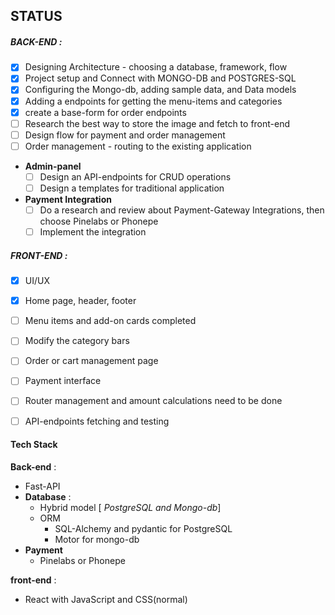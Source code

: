 ## STATUS

##### BACK-END :

- [x] Designing Architecture - choosing a database, framework, flow
- [x] Project setup and Connect with MONGO-DB and POSTGRES-SQL
- [x] Configuring the Mongo-db, adding sample data, and Data models
- [x] Adding a endpoints for getting the menu-items and categories
- [x] create a base-form for order endpoints
- [ ] Research the best way to store the image and fetch to front-end
- [ ] Design  flow for payment and order management
- [ ] Order management - routing to the existing application

-  **Admin-panel**
	 - [ ] Design an API-endpoints for CRUD operations
	 - [ ] Design a templates for traditional application

- **Payment Integration** 
	- [ ] Do a research and review about Payment-Gateway Integrations, then choose Pinelabs or Phonepe
	- [ ] Implement the integration

##### FRONT-END : 
- [x] UI/UX 
- [x] Home page, header, footer
- [ ] Menu items and add-on cards completed
- [ ] Modify the category bars
- [ ] Order or cart management page
- [ ] Payment interface
- [ ] Router management and amount calculations need to be done
- [ ] API-endpoints fetching and testing





#### Tech Stack

**Back-end** :
- Fast-API
- **Database** : 
	- Hybrid model [ *PostgreSQL and Mongo-db*]
	- ORM 
		-  SQL-Alchemy and pydantic for PostgreSQL
		- Motor for mongo-db
- **Payment**
	- Pinelabs or Phonepe
	
**front-end** :
- React with JavaScript and CSS(normal)
